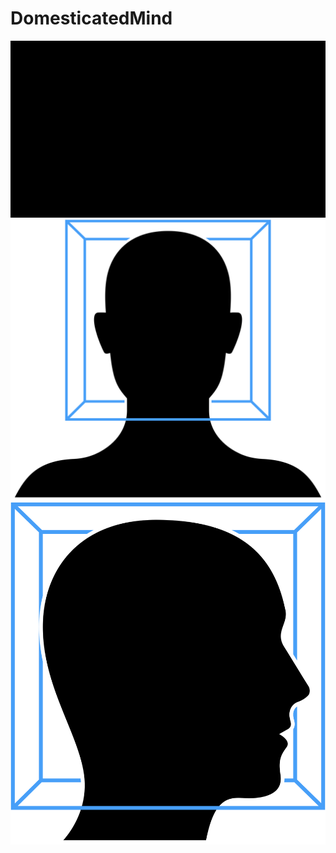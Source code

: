 # DomesticatedMind
![](DomesticatedMind.gif)
![](DomesticatedMind.png)
![](DomesticatedMindProfile.png)